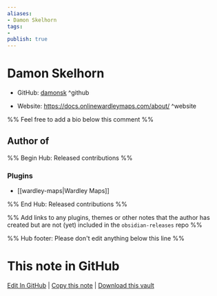 ```yaml
---
aliases:
- Damon Skelhorn
tags:
- 
publish: true
---
```


# Damon Skelhorn

- GitHub: [damonsk](https://github.com/damonsk/) ^github
<!-- - Discord: `@` ^discord-->
- Website: <https://docs.onlinewardleymaps.com/about/> ^website
<!-- - [[Publish sites|Publish site]]: <https://> ^publish-->

%% Feel free to add a bio below this comment %%


## Author of

%% Begin Hub: Released contributions %%
### Plugins
- [[wardley-maps|Wardley Maps]]

%% End Hub: Released contributions %%

%% Add links to any plugins, themes or other notes that the author has created but are not (yet) included in the `obsidian-releases` repo %%

<!--
### Unlisted plugins
-->

<!--
### Others
-->

<!--
## Sponsor this author
-->

<!-- - [[GitHub sponsors]]: [Sponsor @damonsk on GitHub Sponsors](https://github.com/sponsors/damonsk) ^github-sponsor-->
<!-- - [[Buy me a coffee]]: <https://> ^buy-me-a-coffee-->
<!-- - [[PayPal]]: <https://> ^paypal-->
<!-- - [[Patreon]]: <https://> ^patreon-->

<!--
## Follow this author
-->

<!-- - [[YouTube Channels|On YouTube]]: <https://> ^youtube-->
<!-- - Twitter: <https://> ^twitter-->
<!-- - ... -->

%% Hub footer: Please don't edit anything below this line %%

# This note in GitHub

<span class="git-footer">[Edit In GitHub](https://github.dev/obsidian-community/obsidian-hub/blob/main/01%20-%20Community/People/damonsk.md "git-hub-edit-note") | [Copy this note](https://raw.githubusercontent.com/obsidian-community/obsidian-hub/main/01%20-%20Community/People/damonsk.md "git-hub-copy-note") | [Download this vault](https://github.com/obsidian-community/obsidian-hub/archive/refs/heads/main.zip "git-hub-download-vault") </span>
